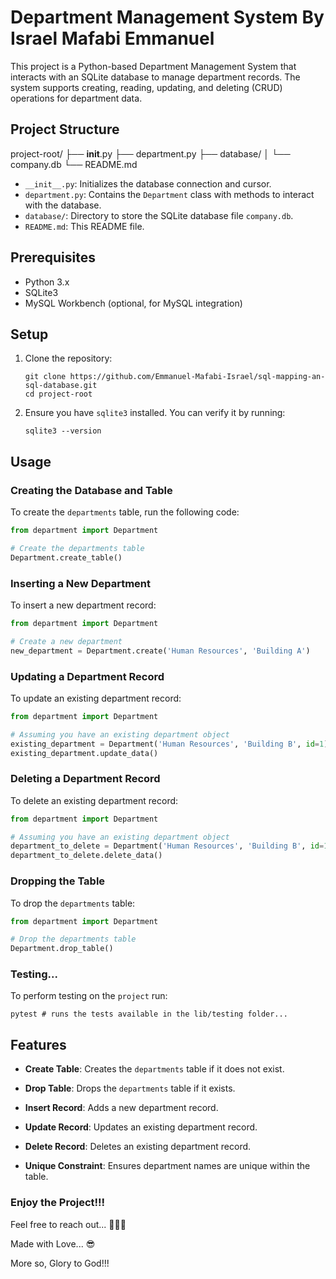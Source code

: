 # Department Management System By      Israel Mafabi Emmanuel

This project is a Python-based Department Management System that interacts with an SQLite database to manage department records. The system supports creating, reading, updating, and deleting (CRUD) operations for department data.

## Project Structure

project-root/ ├── **init**.py ├── department.py ├── database/ │   └── company.db └── README.md

- `__init__.py`: Initializes the database connection and cursor.
- `department.py`: Contains the `Department` class with methods to interact with the database.
- `database/`: Directory to store the SQLite database file `company.db`.
- `README.md`: This README file.

## Prerequisites

- Python 3.x
- SQLite3
- MySQL Workbench (optional, for MySQL integration)

## Setup

1. Clone the repository:
   ```shell
   git clone https://github.com/Emmanuel-Mafabi-Israel/sql-mapping-an-sql-database.git
   cd project-root

2. Ensure you have `sqlite3` installed. You can verify it by running:

   ```shell
   sqlite3 --version
   ```

## Usage

### Creating the Database and Table

To create the `departments` table, run the following code:

```python
from department import Department

# Create the departments table
Department.create_table()
```

### Inserting a New Department

To insert a new department record:

```python
from department import Department

# Create a new department
new_department = Department.create('Human Resources', 'Building A')
```

### Updating a Department Record

To update an existing department record:

```python
from department import Department

# Assuming you have an existing department object
existing_department = Department('Human Resources', 'Building B', id=1)
existing_department.update_data()
```

### Deleting a Department Record

To delete an existing department record:

```python
from department import Department

# Assuming you have an existing department object
department_to_delete = Department('Human Resources', 'Building B', id=1)
department_to_delete.delete_data()
```

### Dropping the Table

To drop the `departments` table:

```python
from department import Department

# Drop the departments table
Department.drop_table()
```

### Testing...

To perform testing on the `project` run:

```shell
pytest # runs the tests available in the lib/testing folder...
```

## Features

- **Create Table**: Creates the `departments` table if it does not exist.

- **Drop Table**: Drops the `departments` table if it exists.

- **Insert Record**: Adds a new department record.

- **Update Record**: Updates an existing department record.

- **Delete Record**: Deletes an existing department record.

- **Unique Constraint**: Ensures department names are unique within the table.

  

### **Enjoy the Project!!!**

Feel free to reach out... 🤭😍😉

Made with Love... 😎

More so, Glory to God!!!